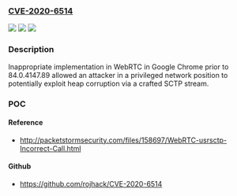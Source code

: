 ### [CVE-2020-6514](https://cve.mitre.org/cgi-bin/cvename.cgi?name=CVE-2020-6514)
![](https://img.shields.io/static/v1?label=Product&message=Chrome&color=blue)
![](https://img.shields.io/static/v1?label=Version&message=%3C%2084.0.4147.89%20&color=brighgreen)
![](https://img.shields.io/static/v1?label=Vulnerability&message=Inappropriate%20implementation&color=brighgreen)

### Description

Inappropriate implementation in WebRTC in Google Chrome prior to 84.0.4147.89 allowed an attacker in a privileged network position to potentially exploit heap corruption via a crafted SCTP stream.

### POC

#### Reference
- http://packetstormsecurity.com/files/158697/WebRTC-usrsctp-Incorrect-Call.html

#### Github
- https://github.com/rojhack/CVE-2020-6514

